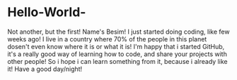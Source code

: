 # Hello-World-
Not another, but the first!
Name's Besim!
I just started doing coding, like few weeks ago!
I live in a country where 70% of the people in this planet dosen't even know where it is or what it is!
I'm happy that i started GitHub, it's a really good way of learning how to code, and share your projects with other people!
So i hope i can learn something from it, because i already like it!
Have a good day/night!
